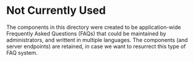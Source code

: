 # Not Currently Used

The components in this directory were created to be application-wide Frequently Asked Questions (FAQs) that
could be maintained by administrators, and writtent in multiple languages. The components (and server endpoints)
are retained, in case we want to resurrect this type of FAQ system.
